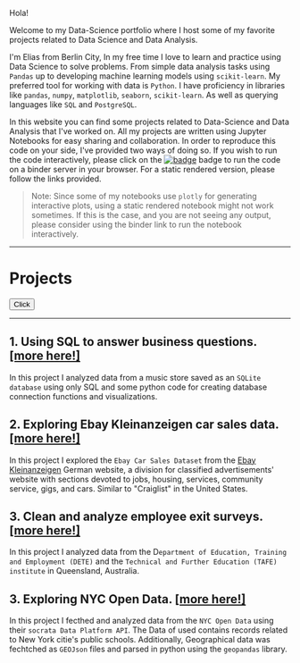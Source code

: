 Hola!

Welcome to my Data-Science portfolio where I host some of my favorite projects related to Data Science and Data Analysis.


I'm Elias from Berlin City, In my free time I love to learn and practice using Data Science to solve problems. From simple data analysis tasks using `Pandas` up to developing machine learning models using `scikit-learn`. My preferred tool for working with data is `Python`. I have proficiency in libraries like `pandas`, `numpy`, `matplotlib`, `seaborn`, `scikit-learn`. As well as querying languages like `SQL` and
`PostgreSQL`. 

In this website you can find some projects related to Data-Science and Data Analysis that I've worked on. All my projects are written using Jupyter Notebooks for easy sharing and collaboration. In order to reproduce this code on your side, I've provided two ways of doing so. If you wish to run the code interactively, please click on the [![badge](https://mybinder.org/badge_logo.svg)]() badge to run the code on a binder server in your browser. For a static rendered version, please follow the links provided.
> Note: Since some of my notebooks use `plotly` for generating interactive plots, using a static rendered notebook might not work sometimes. If this is the case, and you are not seeing any output, please consider using the binder link to run the notebook interactively.

----

# Projects 


<button onclick="window.location.href='https://bing.com';">Click</button>

---
## 1. Using SQL to answer business questions. [[more here!]](/DataScience-Portfolio/Projects/sql_advanced)

In this project I analyzed data from a music store saved as an `SQLite database` using only SQL and some python code for creating database connection functions and visualizations. 

## 2. Exploring Ebay Kleinanzeigen car sales data. [[more here!]](/DataScience-Portfolio/Projects/ebay_kleinanzeigen)

In this project I explored the `Ebay Car Sales Dataset` from the [Ebay Kleinanzeigen](https://www.ebay-kleinanzeigen.de/) German website, a division for classified advertisements' website with sections devoted to jobs, housing, services, community service, gigs, and cars. Similar to "Craiglist" in the United States. 

## 3. Clean and analyze employee exit surveys. [[more here!]](/DataScience-Portfolio/Projects/exit_surveys)

In this project I analyzed data from the D`epartment of Education, Training and Employment (DETE)` and the `Technical and Further Education (TAFE) institute` in Queensland, Australia.

## 3. Exploring NYC Open Data. [[more here!]](/DataScience-Portfolio/Projects/Schools)

In this project I fecthed and analyzed data from the `NYC Open Data` using their `socrata Data Platform API`. The Data of used contains records related to New York citie's public schools. Additionally, Geographical data was fechtched as `GEOJson` files and parsed in python using the `geopandas` library. 